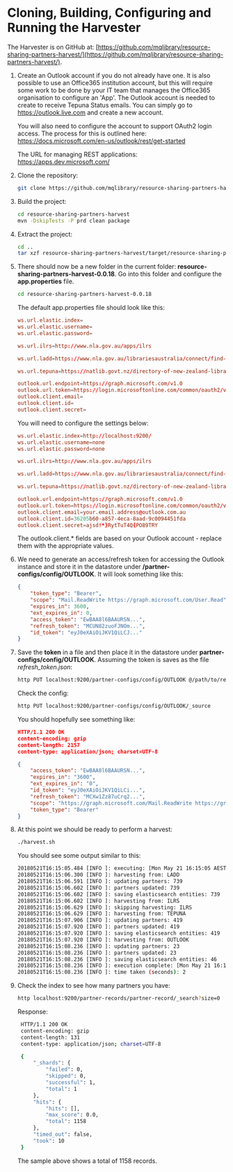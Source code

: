 # Cloning, Building, Configuring and Running the Harvester

The Harvester is on GitHub at:
[https://github.com/mqlibrary/resource-sharing-partners-harvest/](https://github.com/mqlibrary/resource-sharing-partners-harvest/).

1. Create an Outlook account if you do not already have one. It is also possible to use an Office365 institution account, but this will require some work to be done by your IT team that manages the Office365 organisation to configure an 'App'. The Outlook account is needed to create to receive Tepuna Status emails. You can simply go to https://outlook.live.com and create a new account.

    You will also need to configure the account to support OAuth2 login access. The process for this is outlined here: https://docs.microsoft.com/en-us/outlook/rest/get-started

    The URL for managing REST applications: https://apps.dev.microsoft.com/

1. Clone the repository:

    ```bash
    git clone https://github.com/mqlibrary/resource-sharing-partners-harvest/
    ```

1. Build the project:

    ```bash
    cd resource-sharing-partners-harvest
    mvn -DskipTests -P prd clean package
    ```

1. Extract the project:

    ```bash
    cd ..
    tar xzf resource-sharing-partners-harvest/target/resource-sharing-partners-harvest-0.0.18-dist.tar.gz
    ```

1. There should now be a new folder in the current folder: __resource-sharing-partners-harvest-0.0.18__. Go into this folder and configure the __app.properties__ file.
    ```bash
    cd resource-sharing-partners-harvest-0.0.18
    ```

    The default app.properties file should look like this:
    ```conf
    ws.url.elastic.index=
    ws.url.elastic.username=
    ws.url.elastic.password=

    ws.url.ilrs=http://www.nla.gov.au/apps/ilrs

    ws.url.ladd=https://www.nla.gov.au/librariesaustralia/connect/find-library/ladd-members-and-suspensions

    ws.url.tepuna=https://natlib.govt.nz/directory-of-new-zealand-libraries.csv

    outlook.url.endpoint=https://graph.microsoft.com/v1.0
    outlook.url.token=https://login.microsoftonline.com/common/oauth2/v2.0/token
    outlook.client.email=
    outlook.client.id=
    outlook.client.secret=
    ```

    You will need to configure the settings below:
    ```conf
    ws.url.elastic.index=http://localhost:9200/
    ws.url.elastic.username=none
    ws.url.elastic.password=none

    ws.url.ilrs=http://www.nla.gov.au/apps/ilrs

    ws.url.ladd=https://www.nla.gov.au/librariesaustralia/connect/find-library/ladd-members-and-suspensions

    ws.url.tepuna=https://natlib.govt.nz/directory-of-new-zealand-libraries.csv

    outlook.url.endpoint=https://graph.microsoft.com/v1.0
    outlook.url.token=https://login.microsoftonline.com/common/oauth2/v2.0/token
    outlook.client.email=your.email.address@outlook.com.au
    outlook.client.id=36205b60-a857-4eca-8aad-9c0094451fda
    outlook.client.secret=ajsd!*}RytTuT4Q{PO89TRY
    ```
    The outlook.client.* fields are based on your Outlook account - replace them with the appropriate values.

1. We need to generate an access/refresh token for accessing the Outlook instance and store it in the datastore under __/partner-configs/config/OUTLOOK__. It will look something like this:
    ```json
    {
        "token_type": "Bearer",
        "scope": "Mail.ReadWrite https://graph.microsoft.com/User.Read",
        "expires_in": 3600,
        "ext_expires_in": 0,
        "access_token": "EwBAA8l6BAAURSN...",
        "refresh_token": "MCUN82zuoFJNOm...",
        "id_token": "eyJ0eXAiOiJKV1QiLCJ..."
    } 
    ```

1. Save the __token__ in a file and then place it in the datastore under __partner-configs/config/OUTLOOK__. Assuming the token is saves as the file _refresh_token.json_:

    ```bash
    http PUT localhost:9200/partner-configs/config/OUTLOOK @/path/to/refresh_token.json
    ```

    Check the config:
    ```bash
    http PUT localhost:9200/partner-configs/config/OUTLOOK/_source
    ```

    You should hopefully see something like:
    ```json
    HTTP/1.1 200 OK
    content-encoding: gzip
    content-length: 2157
    content-type: application/json; charset=UTF-8

    {
        "access_token": "EwBAA8l6BAAURSN...",
        "expires_in": "3600",
        "ext_expires_in": "0",
        "id_token": "eyJ0eXAiOiJKV1QiLCi...",
        "refresh_token": "MCXw1Zz87uCrq2...",
        "scope": "https://graph.microsoft.com/Mail.ReadWrite https://graph.microsoft.com/User.Read",
        "token_type": "Bearer"
    }
    ```

1. At this point we should be ready to perform a harvest:
    ```bash
    ./harvest.sh
    ```
    You should see some output similar to this:
    ```bash
    20180521T16:15:05.484 [INFO ]: executing: [Mon May 21 16:15:05 AEST 2018]
    20180521T16:15:06.300 [INFO ]: harvesting from: LADD
    20180521T16:15:06.591 [INFO ]: updating partners: 739
    20180521T16:15:06.602 [INFO ]: partners updated: 739
    20180521T16:15:06.602 [INFO ]: saving elasticsearch entities: 739
    20180521T16:15:06.602 [INFO ]: harvesting from: ILRS
    20180521T16:15:06.629 [INFO ]: skipping harvesting: ILRS
    20180521T16:15:06.629 [INFO ]: harvesting from: TEPUNA
    20180521T16:15:07.906 [INFO ]: updating partners: 419
    20180521T16:15:07.920 [INFO ]: partners updated: 419
    20180521T16:15:07.920 [INFO ]: saving elasticsearch entities: 419
    20180521T16:15:07.920 [INFO ]: harvesting from: OUTLOOK
    20180521T16:15:08.236 [INFO ]: updating partners: 23
    20180521T16:15:08.236 [INFO ]: partners updated: 23
    20180521T16:15:08.236 [INFO ]: saving elasticsearch entities: 46
    20180521T16:15:08.236 [INFO ]: execution complete: [Mon May 21 16:15:08 AEST 2018]
    20180521T16:15:08.236 [INFO ]: time taken (seconds): 2

    ```

1. Check the index to see how many partners you have:
   ```bash
   http localhost:9200/partner-records/partner-record/_search?size=0
   ```

   Response:
   ```bash
    HTTP/1.1 200 OK
    content-encoding: gzip
    content-length: 131
    content-type: application/json; charset=UTF-8

    {
        "_shards": {
            "failed": 0,
            "skipped": 0,
            "successful": 1,
            "total": 1
        },
        "hits": {
            "hits": [],
            "max_score": 0.0,
            "total": 1158
        },
        "timed_out": false,
        "took": 10
    }
    ```
    
    The sample above shows a total of 1158 records.
